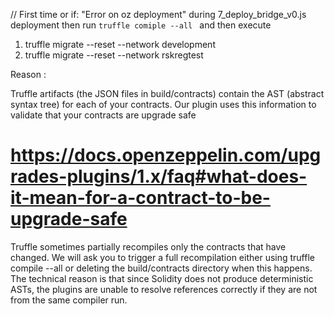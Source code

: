 // First time or if: "Error on oz deployment" during 7_deploy_bridge_v0.js deployment
then run `truffle comiple --all ` and then execute

1. truffle migrate --reset --network development
2. truffle migrate --reset --network rskregtest

Reason :

Truffle artifacts (the JSON files in build/contracts) contain the AST (abstract syntax tree) for each of your contracts. Our plugin uses this information to validate that your contracts are upgrade safe

# https://docs.openzeppelin.com/upgrades-plugins/1.x/faq#what-does-it-mean-for-a-contract-to-be-upgrade-safe

Truffle sometimes partially recompiles only the contracts that have changed. We will ask you to trigger a full recompilation either using truffle compile --all or deleting the build/contracts directory when this happens. The technical reason is that since Solidity does not produce deterministic ASTs, the plugins are unable to resolve references correctly if they are not from the same compiler run.
